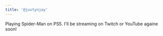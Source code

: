 ```yaml
---
title: '@justynjay'
---
```


Playing Spider-Man on PS5. I'll be streaming on Twitch or YouTube againe soon!